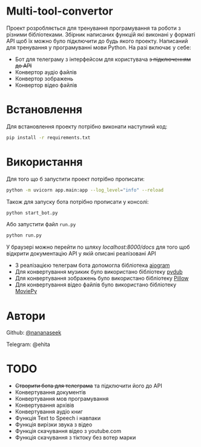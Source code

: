 # Multi-tool-convertor
Проект розробляється для тренування програмування та роботи з різними бібліотеками.
Збірник написаних функцій які виконані у форматі API щоб їх можно було підключити до будь якого проекту. Написаний для тренування у програмуванні мови Python. На разі включає у себе:
- Бот для телеграму з інтерфейсом для користувача ~~з підключенням до API~~ 
- Конвертор аудіо файлів
- Конвертор зображень
- Конвертор відео файлів


# Встановлення
Для встановлення проекту потрібно виконати наступний код:
```bash
pip install -r requirements.txt
```

# Використання
Для того що б запустити проект потрібно прописати:
```bash
python -m uvicorn app.main:app --log_level="info" --reload
```
Також для запуску бота потрібно прописати у консолі:
```bash
python start_bot.py
```
Або запустити файл `run.py`
```bash
python run.py
```

У браузері можно перейти по шляху *localhost:8000/docs* для того щоб відкрити документацію API у якій описані реалізовані API
- З реалізацією телеграм бота допомогла бібліотека [aiogram](https://aiogram.dev)
- Для конвертування музикик було використано бібліотеку [pydub](http://pydub.com)
- Для конвертування зображень було використано бібліотеку [Pillow](https://pillow.readthedocs.io/en/stable/)
- Для конвертування відео файлів було використано бібліотеку [MoviePy](https://zulko.github.io/moviepy/)

# Автори
Github: [@nananaseek](https://github.com/nananaseek)

Telegram: @ehita

# TODO 
- ~~Створити бота для телеграма~~ та підключити його до API
- Конвертування документів
- Конвертування мов програмування
- Конвертування архівів
- Конвертування аудіо книг
- Функція Text to Speech і навпаки
- Функція вирізки звука з відео
- Функція скачування відео з youtube.com
- Функція скачування з тіктоку без вотер марки